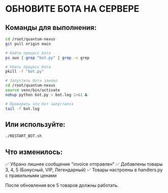 # ОБНОВИТЕ БОТА НА СЕРВЕРЕ

## Команды для выполнения:

```bash
cd /root/quantum-nexus
git pull origin main

# Найти процесс бота
ps aux | grep "bot.py" | grep -v grep

# Убить процесс бота
pkill -f "bot.py"

# Запустить бота заново
cd /root/quantum-nexus
source venv/bin/activate
nohup python bot.py > bot.log 2>&1 &

# Проверить что бот запустился
tail -f bot.log
```

## Или используйте:

```bash
./RESTART_BOT.sh
```

## Что изменилось:
✅ Убрано лишнее сообщение "invoice отправлен"
✅ Добавлены товары 3, 4, 5 (Бонусный, VIP, Легендарный)
✅ Товары настроены в handlers.py с правильными ценами

После обновления все 5 товаров должны работать.
